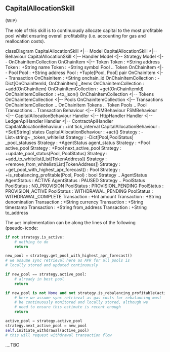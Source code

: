## CapitalAllocationSkill

(WIP)

The role of this skill is to continuously allocate capital to the most profitable pool whilst ensuring overall profitability (i.e. accounting for gas and reallocation costs).

<div class="mermaid" id="capital">
    classDiagram
        CapitalAllocationSkill <|-- Model
        CapitalAllocationSkill <|-- Behaviour
        CapitalAllocationSkill <|-- Handler
        Model <|-- Strategy
        Model <|-- OnChainItemCollection
        OnChainItem <|-- Token
        Token : +String address
        Token : +String name
        Token : +String symbol
        Pool .. Token
        OnChainItem <|-- Pool
        Pool : +String address
        Pool : +Tuple[Pool, Pool] pair
        OnChainItem <|-- Transaction
        OnChainItem : +String onchain_id
        OnChainItemCollection : -Dict[OnChainItemId, OnChainItem] _items
        OnChainItemCollection : +add(OnChainItem)
        OnChainItemCollection : +get(OnChainItemId)
        OnChainItemCollection : +to_json()
        OnChainItemCollection <|-- Tokens
        OnChainItemCollection <|-- Pools
        OnChainItemCollection <|-- Transactions
        OnChainItemCollection .. OnChainItem
        Tokens .. Token
        Pools .. Pool
        Transactions .. Transaction
        Behaviour <|-- FSMBehaviour
        FSMBehaviour <|-- CapitalAllocationBehaviour
        Handler <|-- HttpHandler
        Handler <|-- LedgerApiHandler
        Handler <|-- ContractApiHandler
        CapitalAllocationBehaviour : +int tick_interval
        CapitalAllocationBehaviour : +Set[String] states
        CapitalAllocationBehaviour : +act()
        Strategy : -List~string~ _token_whitelist
        Strategy : -Dict[Pool,PoolStatus] _pool_statuses
        Strategy : +AgentStatus agent_status
        Strategy : +Pool active_pool
        Strategy : +Pool next_active_pool
        Strategy : +update_pool_status(Pool, PoolStatus)
        Strategy : +add_to_whitelist(List[TokenAddress])
        Strategy : +remove_from_whitelist(List[TokenAddress])
        Strategy : +get_pool_with_highest_apr_forecast() : Pool
        Strategy : +is_rebalancing_profitable(Pool, Pool) : bool
        Strategy .. AgentStatus
        AgentStatus : ACTIVE
        AgentStatus : PAUSED
        Strategy .. PoolStatus
        PoolStatus : NO_PROVISION
        PoolStatus : PROVISION_PENDING
        PoolStatus : PROVISION_ACTIVE
        PoolStatus : WITHDRAWAL_PENDING
        PoolStatus : WITHDRAWAL_COMPLETE
        Transaction : +Int amount
        Transaction : +String denomination
        Transaction : +String currency
        Transaction : +String timestamp
        Transaction : +String from_address
        Transaction : +String to_address
</div>

The `act` implementation can be along the lines of the following (pseudo-)code:

``` python
if not strategy.is_active:
    # nothing to do
    return

new_pool = strategy.get_pool_with_highest_apr_forecast()
# we assume sync retrieval here as APR for all pools is
# locally stored and updated continuously

if new_pool == strategy.active_pool:
    # already in best pool
    return

if new_pool is not None and not strategy.is_rebalancing_profitable(active_pool, new_pool):
    # here we assume sync retrieval as gas costs for rebalancing must
    # be continuously monitored and locally stored, although we
    # need to ensure this estimate is recent enough
    return

active_pool = strategy.active_pool
strategy.next_active_pool = new_pool
self.initiate_withdrawal(active_pool)
# this will request withdrawal transaction flow
```

....TBC
